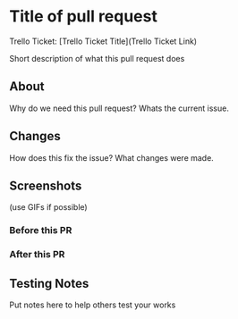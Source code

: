 # Title of pull request

Trello Ticket: [Trello Ticket Title](Trello Ticket Link)

Short description of what this pull request does

## About

Why do we need this pull request? Whats the current issue.

## Changes

How does this fix the issue? What changes were made.

## Screenshots

(use GIFs if possible)

### Before this PR

### After this PR

## Testing Notes

Put notes here to help others test your works